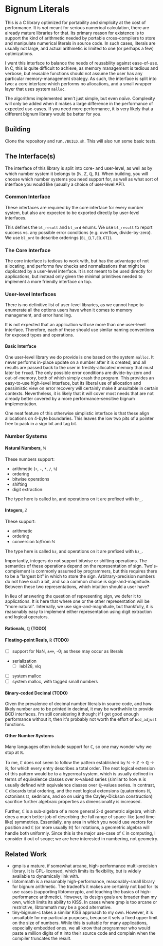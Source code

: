 # Bignum Literals

This is a C library optimized for portability and simplicity at the cost of performance.
It is _not_ meant for serious numerical calculation, there are already mature libraries for that.
Its primary reason for existence is to support the kind of arithmetic needed by portable cross-compilers to store and manipulate numerical literals in source code.
In such cases, literals are usually not large, and actual arithmetic is limited to one (or perhaps a few) optimizations.

I want this interface to balance the needs of reusability against ease-of-use.
In C, this is quite difficult to achieve, as memory management is tedious and verbose, but reusable functions should not assume the user has any particular memory-management strategy.
As such, the interface is split into two: a core interface which performs no allocations, and a small wrapper layer that uses system `malloc`.

The algorithms implemented aren't just simple, but even _naïve_.
Complexity will only be added when it makes a large difference in the performance of expected use-cases.
If you need more performance, it is very likely that a different bignum library would be better for you.

## Building

Clone the repository and run`./BUILD.sh`.
This will also run some basic tests.

## The Interface(s)

The interface of this library is split into core- and user-level, as well as by which number system it belongs to (ℕ, ℤ, ℚ, ℝ).
When building, you will choose which number systems you need support for, as well as what sort of interface you would like (usually a choice of user-level API).

### Common Interface

These interfaces are required by the core interface for every number system, but also are expected to be exported directly by user-level interfaces.

This defines the `bl_result` and `bl_ord` enums.
We use `bl_result` to report success vs. any possible error conditions (e.g. overflow, divide-by-zero).
We use `bl_ord` to describe orderings (`BL_{LT,EQ,GT}`).

### The Core Interface

The core interface is tedious to work with, but has the advantage of not allocating, and performs few checks and normalizations that might be duplicated by a user-level interface.
It is not meant to be used directly for applications, but instead only given the minimal primitives needed to implement a more friendly interface on top.

### User-level Interfaces

There is no definitive list of user-level libraries, as we cannot hope to enumerate all the options users have when it comes to memory management, and error handling.

It is not expected that an application will use more than one user-level interface.
Therefore, each of these should use similar naming conventions for exposed types and operations.

#### Basic Interface

One user-level library we do provide is one based on the system `malloc`.
It never performs in-place update on a number after it is created, and all results are passed back to the user in freshly-allocated memory that must later be `free`d.
The only possible error conditions are divide-by-zero and out-of-memory, both of which simply crash the program.
This provides an easy-to-use high-level interface, but its liberal use of allocation and pessimistic view on error recovery will certainly make it unsuitable in certain contexts.
Nevertheless, it is likely that it will cover most needs that are not already better covered by a more performance-sensitive bignum implementation.

One neat feature of this otherwise simplistic interface is that these align allocations on 4-byte boundaries.
This leaves the low two pits of a pointer free to pack in a sign bit and tag bit.

### Number Systems

#### Natural Numbers, ℕ

These numbers support:
  * arithmetic (`+`, `-`, `*`, `/`, `%`)
  * ordering
  * bitwise operations
  * shifting
  * digit extraction

The type here is called `bn`, and operations on it are prefixed with `bn_`.

#### Integers, ℤ

These support:
  * arithmetic
  * ordering
  * conversion to/from ℕ

The type here is called `bz`, and operations on it are prefixed with `bz_`.


Importantly, integers do not support bitwise or shifting operations.
The semantics of these operations depend on the representation of sign.
Two's-complement is commonly assumed by programmers, but this requires there to be a "largest bit" in which to store the sign.
Arbitrary-precision numbers do not have such a bit, and so a common choice is sign-and-magnitude.
Between these two representations, which intuition should a user have?

In lieu of answering the question of representing sign, we defer it to applications.
It is here that where one or the other representation will be "more natural".
Internally, we use sign-and-magnitude, but thankfully, it is reasonably easy to implement either representation using digit extraction and logical operators.

#### Rationals, ℚ (TODO)

#### Floating-point Reals, ℝ (TODO)

  - [ ] support for NaN, ±∞, -0; as these may occur as literals

  - serialization
    - [ ] leb128, vlq
- [ ] system malloc
- [ ] system malloc, with tagged small numbers

#### Binary-coded Decimal (TODO)

Given the prevalence of decimal number literals in source code, and how likely number are to be printed in decimal, it may be worthwhile to provide BCD interfaces.
I'm still considering it though; if I get good enough performance without it, then it's probably not worth the effort of `bcd_adjust` functions.

#### Other Number Systems

Many languages often include support for ℂ, so one may wonder why we stop at ℝ.

To me, ℂ does not seem to follow the pattern established by ℕ → ℤ → ℚ → ℝ, for which every entry describes a total order.
The next logical extension of this pattern would be to a hyperreal system, which is usually defined in terms of equivalence classes over ℝ-valued series (similar to how ℝ is usually defined with equivalence classes over ℚ-values series.
In contrast, ℂ discards total ordering, and the next logical extensions (quaternions ℍ, octonians 𝕆, sednions, and so on using the Cayley-Dickson construction) sacrifice further algebraic properties as dimensionality is increased.

Further, ℂ is a sub-algebra of a more general 2-d geometric algebra, which does a much better job of describing the full range of space-like (and time-like) symmetries.
Essentially, any area in which you would use vectors for position and ℂ (or more usually ℍ) for rotations, a geometric algebra will handle both uniformly.
Since this is the major use-case of ℂ in computing, I consider it out of scope; we are here interested in numbering, not geometry.

## Related Work

  * gmp is a mature, if somewhat arcane, high-performance multi-precision library.
    It is GPL-licensed, which limits its flexibility, but is widely available to dynamically link with.
  * libtommath is a reasonably high-performance, reasonably-small library for bignum arithmetic.
    The tradeoffs it makes are certainly not bad for its use cases (supporting libtomcrypto, and teaching the basics of high-performance arithmetic).
    However, its design goals are broader than my own, which limits its ability to KISS.
    In cases where gmp is too arcane or restrictive, libtommath may be a good alternative.
  * tiny-bignum-c takes a similar KISS approach to my own.
    However, it is unsuitable for my particular purposes, because it sets a fixed upper limit on the size of numbers.
    While this is suitable for many applications, especially embedded ones, we all know that programmer who would paste a million digits of π into their source code and complain when the compiler truncates the result.
